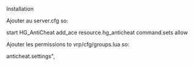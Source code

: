 Installation

Ajouter au server.cfg so:

start HG_AntiCheat
add_ace resource.hg_anticheat command.sets allow

Ajouter les permissions to vrp/cfg/groups.lua so:

anticheat.settings",
